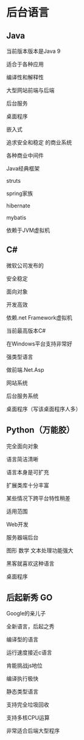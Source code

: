 # 后台语言 

## Java

当前版本版本是Java 9

适合于各种应用

编译性和解释性

大型网站前端与后端

后台服务

桌面程序

嵌入式

追求安全和稳定 的商业系统

各种商业中间件

Java经典框架

struts

spring家族

hibernate

mybatis

依赖于JVM虚拟机

## C#

微软公司发布的

安全稳定

面向对象

开发高效

依赖.net Framework虚拟机

当前最高版本C#

在Windows平台支持非常好

强类型语言

做前端.Net.Asp

网站系统

后台服务系统

桌面程序（写该桌面程序人多）

## Python（万能胶）

完全面向对象

语言简洁清晰

语言本身是可扩充

扩展类库十分丰富

某些情况下跨平台特性稍差

适用范围

Web开发

服务器端后台

图形 数学 文本处理功能强大

黑客就喜欢这种语言

桌面程序

## 后起新秀 GO

Google的亲儿子

全新语言，后起之秀

编译型的语言

运行速度接近c语言

肯能挑战js地位

编译执行极快

静态类型语言

支持完全垃圾回收

支持多核CPU运算

非常适合后端大型程序





